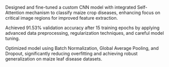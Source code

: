 Designed and fine-tuned a custom CNN model with integrated Self-Attention mechanism to classify maize crop diseases, enhancing focus on critical image regions for improved feature extraction.

Achieved 91.53% validation accuracy after 15 training epochs by applying advanced data preprocessing, regularization techniques, and careful model tuning.

Optimized model using Batch Normalization, Global Average Pooling, and Dropout, significantly reducing overfitting and achieving robust generalization on maize leaf disease datasets.
